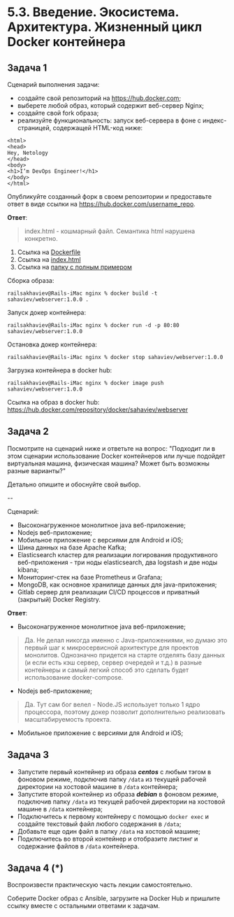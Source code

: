 # 5.3. Введение. Экосистема. Архитектура. Жизненный цикл Docker контейнера

## Задача 1

Сценарий выполнения задачи:

- создайте свой репозиторий на https://hub.docker.com;
- выберете любой образ, который содержит веб-сервер Nginx;
- создайте свой fork образа;
- реализуйте функциональность:
запуск веб-сервера в фоне с индекс-страницей, содержащей HTML-код ниже:
```
<html>
<head>
Hey, Netology
</head>
<body>
<h1>I’m DevOps Engineer!</h1>
</body>
</html>
```
Опубликуйте созданный форк в своем репозитории и предоставьте ответ в виде ссылки на https://hub.docker.com/username_repo.

**Ответ**:

> index.html - кошмарный файл. Семантика html нарушена конкретно.

1. Ссылка на [Dockerfile](nginx/Dockerfile)
2. Ссылка на [index.html](nginx/index.html)
3. Ссылка на [папку с полным примером](nginx) 

Сборка образа:

```commandline
railsakhaviev@Rails-iMac nginx % docker build -t sahaviev/webserver:1.0.0 .
```

Запуск докер контейнера:

```commandline
railsakhaviev@Rails-iMac nginx % docker run -d -p 80:80 sahaviev/webserver:1.0.0
```

Остановка докер контейнера:

```commandline
railsakhaviev@Rails-iMac nginx % docker stop sahaviev/webserver:1.0.0
```

Загрузка контейнера в docker hub:

```commandline
railsakhaviev@Rails-iMac nginx % docker image push sahaviev/webserver:1.0.0
```

Ссылка на образ в docker hub: https://hub.docker.com/repository/docker/sahaviev/webserver

## Задача 2

Посмотрите на сценарий ниже и ответьте на вопрос:
"Подходит ли в этом сценарии использование Docker контейнеров или лучше подойдет виртуальная машина, физическая машина?
Может быть возможны разные варианты?"

Детально опишите и обоснуйте свой выбор.

--

Сценарий:

- Высоконагруженное монолитное java веб-приложение;
- Nodejs веб-приложение;
- Мобильное приложение c версиями для Android и iOS;
- Шина данных на базе Apache Kafka;
- Elasticsearch кластер для реализации логирования продуктивного веб-приложения - три ноды elasticsearch, два logstash и две ноды kibana;
- Мониторинг-стек на базе Prometheus и Grafana;
- MongoDB, как основное хранилище данных для java-приложения;
- Gitlab сервер для реализации CI/CD процессов и приватный (закрытый) Docker Registry.

**Ответ**:

- Высоконагруженное монолитное java веб-приложение;
> Да. Не делал никогда именно с Java-приложениями, но думаю это первый шаг к микросервисной архитектуре для проектов монолитов.
> Однозначно придется на старте отделять базу данных (и если есть кэш сервер, сервер очередей и т.д.) в разные контейнеры и самый 
> легкий способ это сделать будет использование docker-compose.
- Nodejs веб-приложение;
> Да. Тут сам бог велел - Node.JS использует только 1 ядро процессора, поэтому докер позволит дополнительно реализовать
> масштабируемость проекта.
- Мобильное приложение c версиями для Android и iOS;

## Задача 3

- Запустите первый контейнер из образа ***centos*** c любым тэгом в фоновом режиме, подключив папку ```/data``` из текущей рабочей директории на хостовой машине в ```/data``` контейнера;
- Запустите второй контейнер из образа ***debian*** в фоновом режиме, подключив папку ```/data``` из текущей рабочей директории на хостовой машине в ```/data``` контейнера;
- Подключитесь к первому контейнеру с помощью ```docker exec``` и создайте текстовый файл любого содержания в ```/data```;
- Добавьте еще один файл в папку ```/data``` на хостовой машине;
- Подключитесь во второй контейнер и отобразите листинг и содержание файлов в ```/data``` контейнера.

## Задача 4 (*)

Воспроизвести практическую часть лекции самостоятельно.

Соберите Docker образ с Ansible, загрузите на Docker Hub и пришлите ссылку вместе с остальными ответами к задачам.